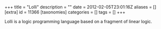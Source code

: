 +++
title = "Lolli"
description = ""
date = 2012-02-05T23:01:16Z
aliases = []
[extra]
id = 11366
[taxonomies]
categories = []
tags = []
+++


Lolli is a logic programming language based on a fragment of linear logic.
